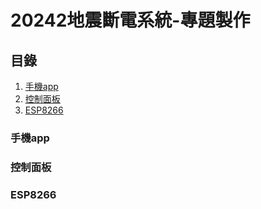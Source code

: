 # 20242地震斷電系統-專題製作

## 目錄
1. [手機app](https://github.com/CLRE-20/Earthquake-power-system-2024-Topics/blob/app.py/README.md#手機app)
2. [控制面板](https://github.com/CLRE-20/Earthquake-power-system-2024-Topics/blob/app.py/README.md#控制面板)
3. [ESP8266](https://github.com/CLRE-20/Earthquake-power-system-2024-Topics/blob/app.py/README.md#ESP8266)

### 手機app
### 控制面板
### ESP8266

